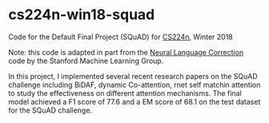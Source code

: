 # cs224n-win18-squad
Code for the Default Final Project (SQuAD) for [CS224n](http://web.stanford.edu/class/cs224n/), Winter 2018

Note: this code is adapted in part from the [Neural Language Correction](https://github.com/stanfordmlgroup/nlc/) code by the Stanford Machine Learning Group.

In this project, I implemented several recent research papers on the SQuAD challenge including BiDAF, dynamic Co-attention, rnet self matchin attention to study the effectiveness on different attention mechanisms.
The final model achieved a F1 score of 77.6 and a EM score of 68.1 on the test dataset for the SQuAD challenge.
